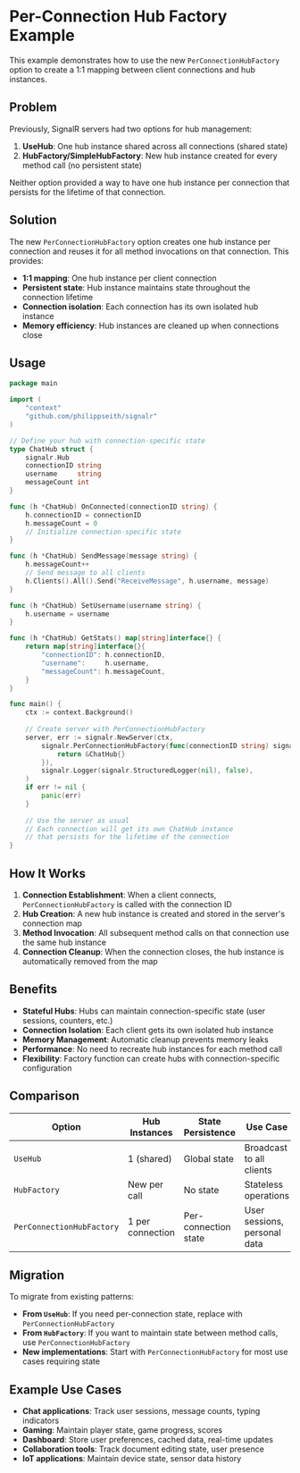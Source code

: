 # Per-Connection Hub Factory Example

This example demonstrates how to use the new `PerConnectionHubFactory` option to create a 1:1 mapping between client connections and hub instances.

## Problem

Previously, SignalR servers had two options for hub management:

1. **UseHub**: One hub instance shared across all connections (shared state)
2. **HubFactory/SimpleHubFactory**: New hub instance created for every method call (no persistent state)

Neither option provided a way to have one hub instance per connection that persists for the lifetime of that connection.

## Solution

The new `PerConnectionHubFactory` option creates one hub instance per connection and reuses it for all method invocations on that connection. This provides:

- **1:1 mapping**: One hub instance per client connection
- **Persistent state**: Hub instance maintains state throughout the connection lifetime
- **Connection isolation**: Each connection has its own isolated hub instance
- **Memory efficiency**: Hub instances are cleaned up when connections close

## Usage

```go
package main

import (
    "context"
    "github.com/philippseith/signalr"
)

// Define your hub with connection-specific state
type ChatHub struct {
    signalr.Hub
    connectionID string
    username     string
    messageCount int
}

func (h *ChatHub) OnConnected(connectionID string) {
    h.connectionID = connectionID
    h.messageCount = 0
    // Initialize connection-specific state
}

func (h *ChatHub) SendMessage(message string) {
    h.messageCount++
    // Send message to all clients
    h.Clients().All().Send("ReceiveMessage", h.username, message)
}

func (h *ChatHub) SetUsername(username string) {
    h.username = username
}

func (h *ChatHub) GetStats() map[string]interface{} {
    return map[string]interface{}{
        "connectionID": h.connectionID,
        "username":     h.username,
        "messageCount": h.messageCount,
    }
}

func main() {
    ctx := context.Background()
    
    // Create server with PerConnectionHubFactory
    server, err := signalr.NewServer(ctx,
        signalr.PerConnectionHubFactory(func(connectionID string) signalr.HubInterface {
            return &ChatHub{}
        }),
        signalr.Logger(signalr.StructuredLogger(nil), false),
    )
    if err != nil {
        panic(err)
    }
    
    // Use the server as usual
    // Each connection will get its own ChatHub instance
    // that persists for the lifetime of the connection
}
```

## How It Works

1. **Connection Establishment**: When a client connects, `PerConnectionHubFactory` is called with the connection ID
2. **Hub Creation**: A new hub instance is created and stored in the server's connection map
3. **Method Invocation**: All subsequent method calls on that connection use the same hub instance
4. **Connection Cleanup**: When the connection closes, the hub instance is automatically removed from the map

## Benefits

- **Stateful Hubs**: Hubs can maintain connection-specific state (user sessions, counters, etc.)
- **Connection Isolation**: Each client gets its own isolated hub instance
- **Memory Management**: Automatic cleanup prevents memory leaks
- **Performance**: No need to recreate hub instances for each method call
- **Flexibility**: Factory function can create hubs with connection-specific configuration

## Comparison

| Option | Hub Instances | State Persistence | Use Case |
|--------|---------------|-------------------|----------|
| `UseHub` | 1 (shared) | Global state | Broadcast to all clients |
| `HubFactory` | New per call | No state | Stateless operations |
| `PerConnectionHubFactory` | 1 per connection | Per-connection state | User sessions, personal data |

## Migration

To migrate from existing patterns:

- **From `UseHub`**: If you need per-connection state, replace with `PerConnectionHubFactory`
- **From `HubFactory`**: If you want to maintain state between method calls, use `PerConnectionHubFactory`
- **New implementations**: Start with `PerConnectionHubFactory` for most use cases requiring state

## Example Use Cases

- **Chat applications**: Track user sessions, message counts, typing indicators
- **Gaming**: Maintain player state, game progress, scores
- **Dashboard**: Store user preferences, cached data, real-time updates
- **Collaboration tools**: Track document editing state, user presence
- **IoT applications**: Maintain device state, sensor data history
